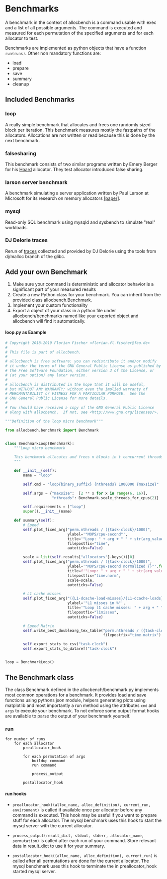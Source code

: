 # Benchmarks

A benchmark in the context of allocbench is a command usable with exec and a
list of all possible arguments. The command is executed and measured for each
permutation of the specified arguments and for each allocator to test.

Benchmarks are implemented as python objects that have a function `run(runs)`.
Other non mandatory functions are:

* load
* prepare
* save
* summary
* cleanup

## Included Benchmarks

### loop

A really simple benchmark that allocates and frees one randomly sized block per
iteration. This benchmark measures mostly the fastpaths of the allocators.
Allocations are not written or read because this is done by the next benchmark.

### falsesharing

This benchmark consists of two similar programs written by Emery Berger for
his [Hoard](https://github.com/emeryberger/Hoard/tree/master/benchmarks) allocator.
They test allocator introduced false sharing.

### larson server benchmark

A benchmark simulating a server application written by Paul Larson at
Microsoft for its research on memory allocators [[paper]](https://dl.acm.org/citation.cfm?id=286880).

### mysql

Read-only SQL benchmark using mysqld and sysbench to simulate "real" workloads.

### DJ Delorie traces

Rerun of [traces](http://www.delorie.com/malloc/) collected and provided by DJ
Delorie using the tools from dj/malloc branch of the glibc.

## Add your own Benchmark

1. Make sure your command is deterministic and allocator behavior is a significant
	part of your measured results
2. Create a new Python class for your benchmark. You can inherit from the
	provided class allocbench.Benchmark.
3. Implement your custom functionality
4. Export a object of your class in a python file under allocbench/benchmarks named
	like your exported object and allocbench will find it automatically.

#### loop.py as Example

```python
# Copyright 2018-2019 Florian Fischer <florian.fl.fischer@fau.de>
#
# This file is part of allocbench.
#
# allocbench is free software: you can redistribute it and/or modify
# it under the terms of the GNU General Public License as published by
# the Free Software Foundation, either version 3 of the License, or
# (at your option) any later version.
#
# allocbench is distributed in the hope that it will be useful,
# but WITHOUT ANY WARRANTY; without even the implied warranty of
# MERCHANTABILITY or FITNESS FOR A PARTICULAR PURPOSE.  See the
# GNU General Public License for more details.
#
# You should have received a copy of the GNU General Public License
# along with allocbench.  If not, see <http://www.gnu.org/licenses/>.

"""Definition of the loop micro benchmark"""

from allocbench.benchmark import Benchmark


class BenchmarkLoop(Benchmark):
    """Loop micro benchmark

    This benchmark allocates and frees n blocks in t concurrent threads.
    """

    def __init__(self):
        name = "loop"

        self.cmd = "loop{binary_suffix} {nthreads} 1000000 {maxsize}"

        self.args = {"maxsize":  [2 ** x for x in range(6, 16)],
                     "nthreads": Benchmark.scale_threads_for_cpus(2)}

        self.requirements = ["loop"]
        super().__init__(name)

    def summary(self):
        # Speed
        self.plot_fixed_arg("perm.nthreads / ({task-clock}/1000)",
                            ylabel='"MOPS/cpu-second"',
                            title='"Loop: " + arg + " " + str(arg_value)',
                            filepostfix="time",
                            autoticks=False)

        scale = list(self.results["allocators"].keys())[0]
        self.plot_fixed_arg("perm.nthreads / ({task-clock}/1000)",
                            ylabel='"MOPS/cpu-second normalized {}"'.format(scale),
                            title=f'"Loop: " + arg + " " + str(arg_value) + " normalized {scale}"',
                            filepostfix="time.norm",
                            scale=scale,
                            autoticks=False)

        # L1 cache misses
        self.plot_fixed_arg("({L1-dcache-load-misses}/{L1-dcache-loads})*100",
                            ylabel='"L1 misses in %"',
                            title='"Loop l1 cache misses: " + arg + " " + str(arg_value)',
                            filepostfix="l1misses",
                            autoticks=False)

        # Speed Matrix
        self.write_best_doublearg_tex_table("perm.nthreads / ({task-clock}/1000)",
                                            filepostfix="time.matrix")

        self.export_stats_to_csv("task-clock")
        self.export_stats_to_dataref("task-clock")


loop = BenchmarkLoop()
```

## The Benchmark class

The class Benchmark defined in the allocbench/benchmark.py implements most
common operations for a benchmark.
It provides load and save functions using pythons json module,
helpers generating plots using matplotlib and most importantly a run method using
the attributes `cmd` and `args` to execute your benchmark. To not enforce some
output format hooks are available to parse the output of your benchmark yourself.

### run

```
for number_of_runs
	for each allocator
		preallocator_hook

		for each permutation of args
			buildup command
			run command

			process_output

		postallocator_hook
```

#### run hooks

* `preallocator_hook((alloc_name, alloc_definition), current_run, environment)` is called
	if available once per allocator before any command is executed. This hook may
	be useful if you want to prepare stuff for each allocator. The mysql benchmark
	uses this hook to start the mysql server with the current allocator.

* `process_output(result_dict, stdout, stderr, allocator_name, permutation)`
	is called after each run of your command. Store relevant data in result_dict
	to use it for your summary.

* `postallocator_hook((alloc_name, alloc_definition), current_run)`
	is called after all permutations are done for the current allocator.
	The mysql benchmark uses this hook to terminate the in preallocator_hook started
	mysql server.
